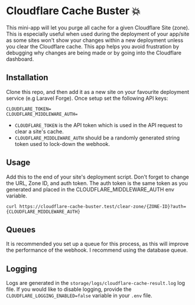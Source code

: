 # Cloudflare Cache Buster 💥

This mini-app will let you purge all cache for a given Cloudflare Site (zone). This is especially useful when used during the deployment of your app/site as some sites won't show your changes within a new deployment unless you clear the Cloudflare cache. This app helps you avoid frustration by debugging why changes are being made or by going into the Cloudflare dashboard.

## Installation

Clone this repo, and then add it as a new site on your favourite deployment service (e.g Laravel Forge). Once setup set the following API keys:

```text
CLOUDFLARE_TOKEN=
CLOUDFLARE_MIDDLEWARE_AUTH=
```

- `CLOUDFLARE_TOKEN` is the API token which is used in the API request to clear a site's cache.
- `CLOUDFLARE_MIDDLEWARE_AUTH` should be a randomly generated string token used to lock-down the webhook.

## Usage

Add this to the end of your site's deployment script. Don't forget to change the URL, Zone ID, and auth token.
The auth token is the same token as you generated and placed in the CLOUDFLARE_MIDDLEWARE_AUTH env variable.

```text
curl https://cloudflare-cache-buster.test/clear-zone/{ZONE-ID}?auth={CLOUDFLARE_MIDDLEWARE_AUTH}
```

## Queues

It is recommended you set up a queue for this process, as this will improve the performance of the webhook. I recommend using the database queue.

## Logging

Logs are generated in the `storage/logs/cloudflare-cache-result.log` log file. If you would like to disable logging, provide the `CLOUDFLARE_LOGGING_ENABLED=false` variable in your `.env` file.
